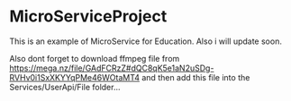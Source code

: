 # MicroServiceProject
This is an example of MicroService for Education. Also i will update soon.

Also dont forget to download ffmpeg file from https://mega.nz/file/GAdFCRzZ#dQC8qK5e1aN2uSDg-RVHv0i1SxXKYYqPMe46WOtaMT4  and then add this file into 
the Services/UserApi/File  folder...


